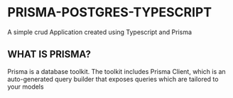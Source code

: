 # PRISMA-POSTGRES-TYPESCRIPT

A simple crud Application created using Typescript and Prisma



## WHAT IS PRISMA?

Prisma is a database toolkit. The toolkit includes Prisma Client, which is an auto-generated query builder that exposes queries which are tailored to your models
